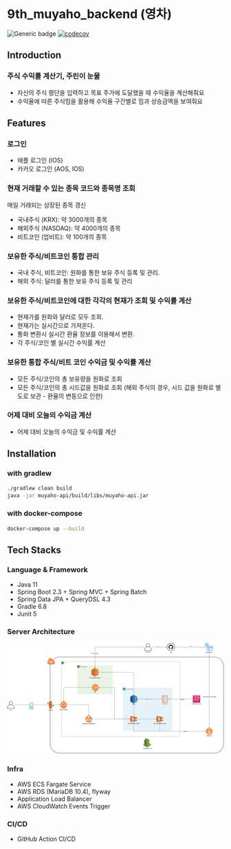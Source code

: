 # 9th_muyaho_backend (영차)
![Generic badge](https://img.shields.io/badge/version-0.0.4-orange.svg)
[![codecov](https://codecov.io/gh/depromeet/9th_muyaho_backend/branch/develop/graph/badge.svg?token=2MPw967BnL)](https://codecov.io/gh/depromeet/9th_muyaho_backend)
## Introduction
### 주식 수익률 계산기, 주린이 눈물

- 자신의 주식 평단을 입력하고 목표 주가에 도달했을 때 수익율을 계산해줘요
- 수익율에 따른 주식밈을 활용해 수익율 구간별로 밈과 상승금액을 보여줘요

## Features
### 로그인
- 애플 로그인 (IOS)
- 카카오 로그인 (AOS, IOS)

### 현재 거래할 수 있는 종목 코드와 종목명 조회
매일 거래되는 상장된 종목 갱신
- 국내주식 (KRX):  약 3000개의 종목
- 해외주식 (NASDAQ): 약 4000개의 종목
- 비트코인 (업비트): 약 100개의 종목

### 보유한 주식/비트코인 통합 관리
- 국내 주식, 비트코인: 원화를 통한 보유 주식 등록 및 관리.
- 해외 주식: 달러를 통한 보유 주식 등록 및 관리

### 보유한 주식/비트코인에 대한 각각의 현재가 조회 및 수익률 계산
- 현재가를 원화와 달러로 모두 조회.
- 현재가는 실시간으로 가져온다.
- 통화 변환시 실시간 환율 정보를 이용해서 변환.
- 각 주식/코인 별 실시간 수익률 계산

### 보유한 통합 주식/비트 코인 수익금 및 수익률 계산
- 모든 주식/코인의 총 보유량을 원화로 조회
- 모든 주식/코인의 총 시드값을 원화로 조회 (해외 주식의 경우, 시드 값을 원화로 별도로 보관 - 환율의 변동으로 인한)

### 어제 대비 오늘의 수익금 계산
- 어제 대비 오늘의 수익금 및 수익률 계산


## Installation

### with gradlew

```bash
./gradlew clean build
java -jar muyaho-api/build/libs/muyaho-api.jar 
```

### with docker-compose

```bash
docker-compose up --build
```

## Tech Stacks
### Language & Framework
- Java 11
- Spring Boot 2.3 + Spring MVC + Spring Batch
- Spring Data JPA + QueryDSL 4.3
- Gradle 6.8
- Junit 5


### Server Architecture 

<img src="/_images/muyaho-server.png" title="무야호 서버 구성도" alt="무야호 서버 구성도"></img>

### Infra
- AWS ECS Fargate Service
- AWS RDS (MariaDB 10.4), flyway
- Application Load Balancer
- AWS CloudWatch Events Trigger

### CI/CD
- GitHub Action CI/CD
